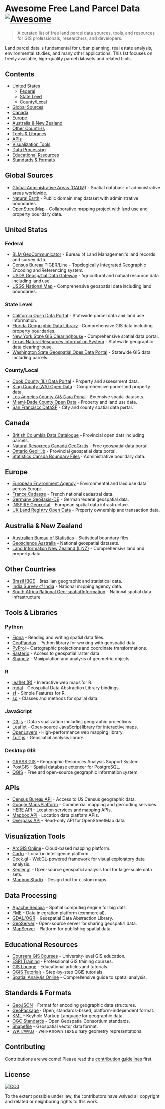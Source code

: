 # Awesome Free Land Parcel Data [![Awesome](https://awesome.re/badge.svg)](https://awesome.re)

> A curated list of free land parcel data sources, tools, and resources for GIS professionals, researchers, and developers.

Land parcel data is fundamental for urban planning, real estate analysis, environmental studies, and many other applications. This list focuses on freely available, high-quality parcel datasets and related tools.

## Contents

- [United States](#united-states)
  - [Federal](#federal)
  - [State Level](#state-level)
  - [County/Local](#countylocal)
- [Global Sources](#global-sources)
- [Canada](#canada)
- [Europe](#europe)
- [Australia & New Zealand](#australia--new-zealand)
- [Other Countries](#other-countries)
- [Tools & Libraries](#tools--libraries)
- [APIs](#apis)
- [Visualization Tools](#visualization-tools)
- [Data Processing](#data-processing)
- [Educational Resources](#educational-resources)
- [Standards & Formats](#standards--formats)

## Global Sources

- [Global Administrative Areas (GADM)](https://gadm.org/) - Spatial database of administrative areas worldwide.
- [Natural Earth](https://www.naturalearthdata.com/) - Public domain map dataset with administrative boundaries.
- [OpenStreetMap](https://www.openstreetmap.org/) - Collaborative mapping project with land use and property boundary data.

## United States

### Federal

- [BLM GeoCommunicator](https://www.geocommunicator.gov/) - Bureau of Land Management's land records and survey data.
- [Census Bureau TIGER/Line](https://www.census.gov/geographies/mapping-files/time-series/geo/tiger-line-file.html) - Topologically Integrated Geographic Encoding and Referencing system.
- [USDA Geospatial Data Gateway](https://datagateway.nrcs.usda.gov/) - Agricultural and natural resource data including land use.
- [USGS National Map](https://www.usgs.gov/programs/national-geospatial-program/national-map) - Comprehensive geospatial data including land boundaries.

### State Level

- [California Open Data Portal](https://data.ca.gov/) - Statewide parcel data and land use information.
- [Florida Geographic Data Library](https://www.fgdl.org/) - Comprehensive GIS data including property boundaries.
- [New York State GIS Clearinghouse](https://gis.ny.gov/) - Comprehensive spatial data portal.
- [Texas Natural Resources Information System](https://tnris.org/) - Statewide geographic data clearinghouse.
- [Washington State Geospatial Open Data Portal](https://geo.wa.gov/) - Statewide GIS data including parcels.

### County/Local

- [Cook County (IL) Data Portal](https://datacatalog.cookcountyil.gov/) - Property and assessment data.
- [King County (WA) Open Data](https://kingcounty.gov/services/gis/GISData.aspx) - Comprehensive parcel and property data.
- [Los Angeles County GIS Data Portal](https://egis-lacounty.hub.arcgis.com/) - Extensive spatial datasets.
- [Miami-Dade County Open Data](https://opendata.miamidade.gov/) - Property and land use data.
- [San Francisco DataSF](https://datasf.org/) - City and county spatial data portal.

## Canada

- [British Columbia Data Catalogue](https://catalogue.data.gov.bc.ca/) - Provincial open data including parcels.
- [Natural Resources Canada GeoGratis](https://www.nrcan.gc.ca/maps-tools-and-publications/satellite-imagery-and-air-photos/application-development/web-services/geogratis-web-services/17285) - Free geospatial data portal.
- [Ontario GeoHub](https://geohub.lio.gov.on.ca/) - Provincial geospatial data portal.
- [Statistics Canada Boundary Files](https://www12.statcan.gc.ca/census-recensement/2011/geo/bound-limit/bound-limit-eng.cfm) - Administrative boundary data.

## Europe

- [European Environment Agency](https://www.eea.europa.eu/data-and-maps) - Environmental and land use data across Europe.
- [France Cadastre](https://cadastre.data.gouv.fr/) - French national cadastral data.
- [Germany GeoBasis-DE](https://www.geobasis-de.de/) - German federal geospatial data.
- [INSPIRE Geoportal](https://inspire-geoportal.ec.europa.eu/) - European spatial data infrastructure.
- [UK Land Registry Open Data](https://landregistry.data.gov.uk/) - Property ownership and transaction data.

## Australia & New Zealand

- [Australian Bureau of Statistics](https://www.abs.gov.au/statistics/standards/australian-statistical-geography-standard-asgs-edition-3/jul2021-jun2026/access-and-downloads/digital-boundary-files) - Statistical boundary files.
- [Geoscience Australia](https://www.ga.gov.au/scientific-topics/national-location-information/digital-maps-and-data) - National geospatial datasets.
- [Land Information New Zealand (LINZ)](https://data.linz.govt.nz/) - Comprehensive land and property data.

## Other Countries

- [Brazil IBGE](https://www.ibge.gov.br/geociencias/downloads-geociencias.html) - Brazilian geographic and statistical data.
- [India Survey of India](https://www.surveyofindia.gov.in/) - National mapping agency data.
- [South Africa National Geo-spatial Information](https://www.ngi.gov.za/) - National spatial data infrastructure.

## Tools & Libraries

### Python
- [Fiona](https://fiona.readthedocs.io/) - Reading and writing spatial data files.
- [GeoPandas](https://geopandas.org/) - Python library for working with geospatial data.
- [PyProj](https://pyproj4.github.io/pyproj/) - Cartographic projections and coordinate transformations.
- [Rasterio](https://rasterio.readthedocs.io/) - Access to geospatial raster data.
- [Shapely](https://shapely.readthedocs.io/) - Manipulation and analysis of geometric objects.

### R
- [leaflet (R)](https://rstudio.github.io/leaflet/) - Interactive web maps for R.
- [rgdal](https://cran.r-project.org/web/packages/rgdal/) - Geospatial Data Abstraction Library bindings.
- [sf](https://r-spatial.github.io/sf/) - Simple Features for R.
- [sp](https://cran.r-project.org/web/packages/sp/) - Classes and methods for spatial data.

### JavaScript
- [D3.js](https://d3js.org/) - Data visualization including geographic projections.
- [Leaflet](https://leafletjs.com/) - Open-source JavaScript library for interactive maps.
- [OpenLayers](https://openlayers.org/) - High-performance web mapping library.
- [Turf.js](https://turfjs.org/) - Geospatial analysis library.

### Desktop GIS
- [GRASS GIS](https://grass.osgeo.org/) - Geographic Resources Analysis Support System.
- [PostGIS](https://postgis.net/) - Spatial database extender for PostgreSQL.
- [QGIS](https://qgis.org/) - Free and open-source geographic information system.

## APIs

- [Census Bureau API](https://www.census.gov/data/developers/data-sets.html) - Access to US Census geographic data.
- [Google Maps Platform](https://developers.google.com/maps) - Commercial mapping and geocoding services.
- [HERE API](https://developer.here.com/) - Location services and mapping APIs.
- [Mapbox API](https://docs.mapbox.com/api/) - Location data platform APIs.
- [Overpass API](https://overpass-api.de/) - Read-only API for OpenStreetMap data.

## Visualization Tools

- [ArcGIS Online](https://www.arcgis.com/home/index.html) - Cloud-based mapping platform.
- [Carto](https://carto.com/) - Location intelligence platform.
- [Deck.gl](https://deck.gl/) - WebGL-powered framework for visual exploratory data analysis.
- [Kepler.gl](https://kepler.gl/) - Open-source geospatial analysis tool for large-scale data sets.
- [Mapbox Studio](https://www.mapbox.com/mapbox-studio/) - Design tool for custom maps.

## Data Processing

- [Apache Sedona](https://sedona.apache.org/) - Spatial computing engine for big data.
- [FME](https://www.safe.com/fme/) - Data integration platform (commercial).
- [GDAL/OGR](https://gdal.org/) - Geospatial Data Abstraction Library.
- [GeoServer](https://geoserver.org/) - Open-source server for sharing geospatial data.
- [MapServer](https://mapserver.org/) - Platform for publishing spatial data.

## Educational Resources

- [Coursera GIS Courses](https://www.coursera.org/courses?query=gis) - University-level GIS education.
- [ESRI Training](https://www.esri.com/training/) - Professional GIS training courses.
- [GIS Lounge](https://www.gislounge.com/) - Educational articles and tutorials.
- [QGIS Tutorials](https://www.qgistutorials.com/) - Step-by-step QGIS tutorials.
- [Spatial Analysis Online](https://spatialanalysisonline.com/) - Comprehensive guide to spatial analysis.

## Standards & Formats

- [GeoJSON](https://geojson.org/) - Format for encoding geographic data structures.
- [GeoPackage](https://www.geopackage.org/) - Open, standards-based, platform-independent format.
- [KML](https://developers.google.com/kml/) - Keyhole Markup Language for geographic data.
- [OGC Standards](https://www.ogc.org/standards/) - Open Geospatial Consortium standards.
- [Shapefile](https://en.wikipedia.org/wiki/Shapefile) - Geospatial vector data format.
- [WKT/WKB](https://en.wikipedia.org/wiki/Well-known_text_representation_of_geometry) - Well-Known Text/Binary geometry representations.

## Contributing

Contributions are welcome! Please read the [contribution guidelines](CONTRIBUTING.md) first.

## License

[![CC0](https://mirrors.creativecommons.org/presskit/buttons/88x31/svg/cc-zero.svg)](https://creativecommons.org/publicdomain/zero/1.0/)

To the extent possible under law, the contributors have waived all copyright and related or neighboring rights to this work. 